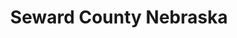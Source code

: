 ---
title: Seward County Nebraska
tags: john
image: src/files/john/Plum_Creek_3_2000.jpg
imageBase: Plum_Creek_3
alt: Black and white photo of some fields and trees around Seward County.
width: 2000
height: 1323
imageDate: June 2022
location: Seward, NE 
camera: Ricoh GR II
metaDescription: Black and white photo of some fields and trees around Seward County.
---